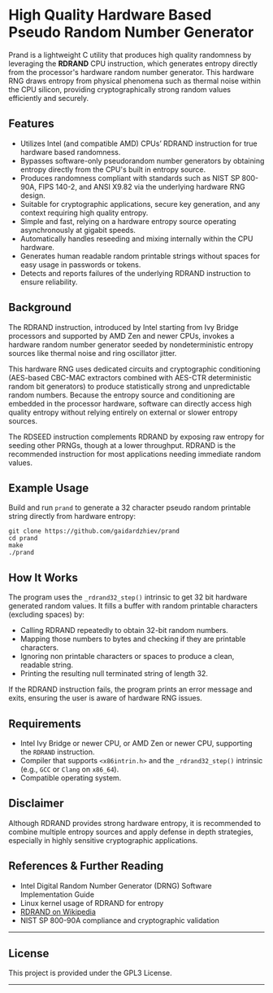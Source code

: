 # High Quality Hardware Based Pseudo Random Number Generator

Prand is a lightweight C utility that produces high quality randomness by leveraging the **RDRAND** CPU instruction, which generates entropy directly from the processor's hardware random number generator. This hardware RNG draws entropy from physical phenomena such as thermal noise within the CPU silicon, providing cryptographically strong random values efficiently and securely.

## Features

- Utilizes Intel (and compatible AMD) CPUs’ RDRAND instruction for true hardware based randomness.
- Bypasses software-only pseudorandom number generators by obtaining entropy directly from the CPU's built in entropy source.
- Produces randomness compliant with standards such as NIST SP 800-90A, FIPS 140-2, and ANSI X9.82 via the underlying hardware RNG design.
- Suitable for cryptographic applications, secure key generation, and any context requiring high quality entropy.
- Simple and fast, relying on a hardware entropy source operating asynchronously at gigabit speeds.
- Automatically handles reseeding and mixing internally within the CPU hardware.
- Generates human readable random printable strings without spaces for easy usage in passwords or tokens.
- Detects and reports failures of the underlying RDRAND instruction to ensure reliability.

## Background

The RDRAND instruction, introduced by Intel starting from Ivy Bridge processors and supported by AMD Zen and newer CPUs, invokes a hardware random number generator seeded by nondeterministic entropy sources like thermal noise and ring oscillator jitter.

This hardware RNG uses dedicated circuits and cryptographic conditioning (AES-based CBC-MAC extractors combined with AES-CTR deterministic random bit generators) to produce statistically strong and unpredictable random numbers. Because the entropy source and conditioning are embedded in the processor hardware, software can directly access high quality entropy without relying entirely on external or slower entropy sources.

The RDSEED instruction complements RDRAND by exposing raw entropy for seeding other PRNGs, though at a lower throughput. RDRAND is the recommended instruction for most applications needing immediate random values.

## Example Usage

Build and run `prand` to generate a 32 character pseudo random printable string directly from hardware entropy:

```
git clone https://github.com/gaidardzhiev/prand
cd prand
make
./prand
```

## How It Works

The program uses the `_rdrand32_step()` intrinsic to get 32 bit hardware generated random values. It fills a buffer with random printable characters (excluding spaces) by:

- Calling RDRAND repeatedly to obtain 32-bit random numbers.
- Mapping those numbers to bytes and checking if they are printable characters.
- Ignoring non printable characters or spaces to produce a clean, readable string.
- Printing the resulting null terminated string of length 32.

If the RDRAND instruction fails, the program prints an error message and exits, ensuring the user is aware of hardware RNG issues.

## Requirements

- Intel Ivy Bridge or newer CPU, or AMD Zen or newer CPU, supporting the `RDRAND` instruction.
- Compiler that supports `<x86intrin.h>` and the `_rdrand32_step()` intrinsic (e.g., `GCC` or `Clang` on `x86_64`).
- Compatible operating system.

## Disclaimer

Although RDRAND provides strong hardware entropy, it is recommended to combine multiple entropy sources and apply defense in depth strategies, especially in highly sensitive cryptographic applications.

## References & Further Reading

- Intel Digital Random Number Generator (DRNG) Software Implementation Guide  
- Linux kernel usage of RDRAND for entropy  
- [RDRAND on Wikipedia](https://en.wikipedia.org/wiki/RDRAND)  
- NIST SP 800-90A compliance and cryptographic validation  

---

## License

This project is provided under the GPL3 License.

---
